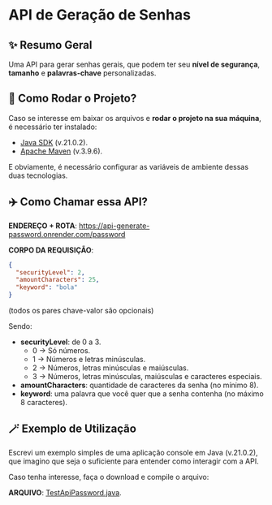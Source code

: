 # API de Geração de Senhas
## ✨ Resumo Geral
Uma API para gerar senhas gerais, que podem ter seu **nível de segurança**, **tamanho** e **palavras-chave** personalizadas.

## 🤔 Como Rodar o Projeto?
Caso se interesse em baixar os arquivos e **rodar o projeto na sua máquina**, é necessário ter instalado:
- [Java SDK](https://www.oracle.com/br/java/technologies/downloads/) (v.21.0.2).
- [Apache Maven](https://maven.apache.org/download.cgi) (v.3.9.6).

E obviamente, é necessário configurar as variáveis de ambiente dessas duas tecnologias.

## ✈️ Como Chamar essa API?
**ENDEREÇO + ROTA**: https://api-generate-password.onrender.com/password

**CORPO DA REQUISIÇÃO**:

```json
{
  "securityLevel": 2,
  "amountCharacters": 25,
  "keyword": "bola"
}
```
(todos os pares chave-valor são opcionais)

Sendo:
- **securityLevel**: de 0 a 3.
  - 0 -> Só números.
  - 1 -> Números e letras minúsculas.
  - 2 -> Números, letras minúsculas e maiúsculas.
  - 3 -> Números, letras minúsculas, maiúsculas e caracteres especiais.
- **amountCharacters**: quantidade de caracteres da senha (no mínimo 8).
- **keyword**: uma palavra que você quer que a senha contenha (no máximo 8 caracteres).

## 🪄 Exemplo de Utilização
Escrevi um exemplo simples de uma aplicação console em Java (v.21.0.2), que imagino que seja o suficiente para entender como interagir com a API.

Caso tenha interesse, faça o download e compile o arquivo:

**ARQUIVO**: [TestApiPassword.java](script-test/TestApiPassword.java).
